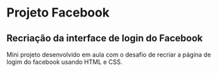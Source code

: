 # Projeto Facebook

## Recriação da interface de login do Facebook

Mini projeto desenvolvido em aula com o desafio de recriar a página de logim do facebook usando HTML e CSS.
